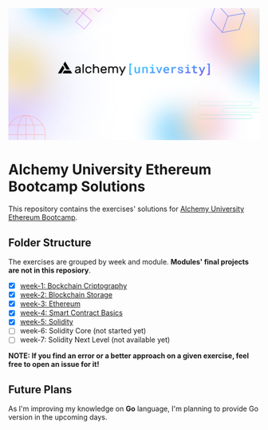 <img src="./assets/alchemy-university.png">

# Alchemy University Ethereum Bootcamp Solutions

This repository contains the exercises' solutions for [Alchemy University Ethereum Bootcamp](https://university.alchemy.com/home).

## Folder Structure

The exercises are grouped by week and module. **Modules' final projects are not in this reposiory**.

- [x] [week-1: Bockchain Criptography](./week1-Blockchain-Cryptography/)
- [x] [week-2: Blockchain Storage](./week2-Blockchain-Storage/)
- [x] [week-3: Ethereum](./week3-Etheruem/)
- [x] [week-4: Smart Contract Basics](./week4-Smart-Contract-Basics/)
- [x] [week-5: Solidity](./week5-Solidity)
- [ ] week-6: Solidity Core (not started yet)
- [ ] week-7: Solidity Next Level (not available yet)

**NOTE: If you find an error or a better approach on a given exercise, feel free to open an issue for it!**

## Future Plans

As I'm improving my knowledge on **Go** language, I'm planning to provide Go version in the upcoming days.

